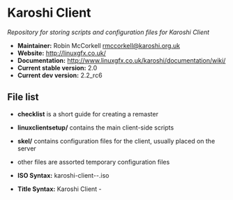 Karoshi Client
==============

*Repository for storing scripts and configuration files for Karoshi Client*

- **Maintainer:** Robin McCorkell <rmccorkell@karoshi.org.uk>
- **Website:** http://linuxgfx.co.uk/
- **Documentation:** http://www.linuxgfx.co.uk/karoshi/documentation/wiki/
- **Current stable version:** 2.0
- **Current dev version:** 2.2_rc6

File list
--------------

- **checklist** is a short guide for creating a remaster
- **linuxclientsetup/** contains the main client-side scripts
- **skel/** contains configuration files for the client, usually placed on the server
- other files are assorted temporary configuration files

- **ISO Syntax:** karoshi-client-<version>-<arch>.iso
- **Title Syntax:** Karoshi Client <version>-<arch>
